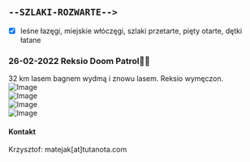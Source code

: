 ## `--SZLAKI-ROZWARTE-->`  
  
- [x]  leśne łazęgi, miejskie włóczęgi, szlaki przetarte, pięty otarte, dętki łatane  
  
  
### 26-02-2022 Reksio Doom Patrol🐕‍🦺  
  
32 km lasem bagnem wydmą i znowu lasem. Reksio wymęczon.  
![Image](pics/26022022DoomP)  
![Image](pics/26022022DoomP)  
![Image](pics/26022022DoomP)  
![Image](pics/26022022DoomP)  
  
#### Kontakt  
Krzysztof: matejak[at]tutanota.com
